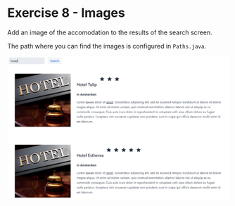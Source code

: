 # Exercise 8 - Images

Add an image of the accomodation to the results of the search screen.

The path where you can find the images is configured in `Paths.java`.

![screenshot](exercise.png)
